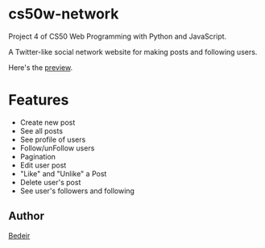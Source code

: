 # cs50w-network

Project 4 of CS50 Web Programming with Python and JavaScript.

A Twitter-like social network website for making posts and following users.

Here's the [preview](https://youtu.be/43Q9nYCj33g).

# Features

- Create new post
- See all posts
- See profile of users
- Follow/unFollow users
- Pagination
- Edit user post
- "Like" and "Unlike" a Post
- Delete user's post
- See user's followers and following

## Author
[Bedeir](https://www.linkedin.com/in/ahmed-bedeir-45b0171bb/)